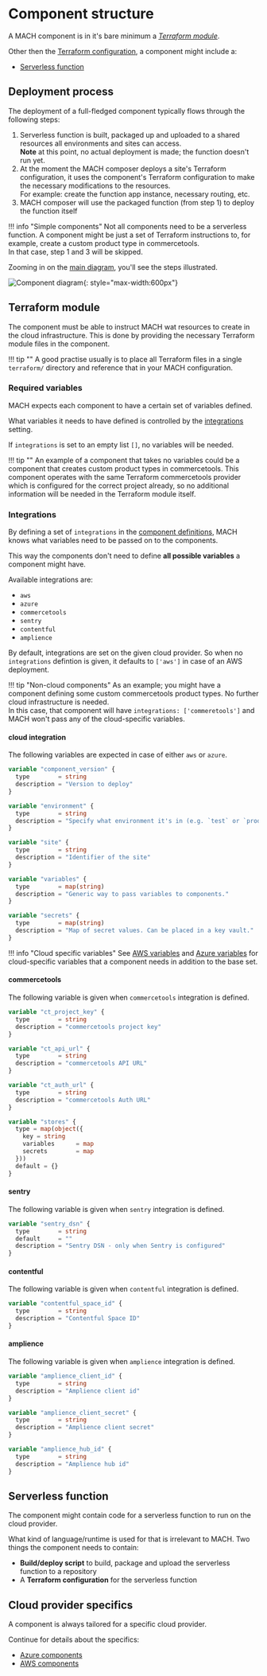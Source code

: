 # Component structure

A MACH component is in it's bare minimum a [*Terraform module*](https://www.terraform.io/docs/configuration/modules.html).

Other then the [Terraform configuration](#terraform-component), a component might include a:

- [Serverless function](#serverless-function)

## Deployment process

The deployment of a full-fledged component typically flows through the following steps:

1. Serverless function is built, packaged up and uploaded to a shared resources all environments and sites can access.<br>
   **Note** at this point, no actual deployment is made; the function doesn't run yet.
2. At the moment the MACH composer deploys a site's Terraform configuration, it uses the component's Terraform configuration to make the necessary modifications to the resources.<br>
   For example: create the function app instance, necessary routing, etc.
3. MACH composer will use the packaged function (from step 1) to deploy the function itself

!!! info "Simple components"
      Not all components need to be a serverless function. A component might be just a set of Terraform instructions to, for example, create a custom product type in commercetools.<br>
      In that case, step 1 and 3 will be skipped.

Zooming in on the [main diagram](../index.md#how-does-it-work), you'll see the steps illustrated.

![Component diagram](../_img/component-diagram.png){: style="max-width:600px"}

## Terraform module

The component must be able to instruct MACH wat resources to create in the cloud infrastructure.
This is done by providing the necessary Terraform module files in the component.


!!! tip ""
      A good practise usually is to place all Terraform files in a single `terraform/` directory and reference that in your MACH configuration.


### Required variables

MACH expects each component to have a certain set of variables defined.

What variables it needs to have defined is controlled by the [integrations](../syntax.md#components) setting.

If `integrations` is set to an empty list `[]`, no variables will be needed.

!!! tip ""
    An example of a component that takes no variables could be a component that creates custom product types in commercetools. This component operates with the same Terraform commercetools provider which is configured for the correct project already, so no additional information will be needed in the Terraform module itself.


### Integrations

By defining a set of `integrations` in the [component definitions](../syntax.md#components), MACH knows what variables need to be passed on to the components.

This way the components don't need to define **all possible variables** a component might have.

Available integrations are:

- `aws`
- `azure`
- `commercetools`
- `sentry`
- `contentful`
- `amplience`

By default, integrations are set on the given cloud provider. So when no `integrations` defintion is given, it defaults to `['aws']` in case of an AWS deployment.

!!! tip "Non-cloud components"
    As an example; you might have a component defining some custom commercetools product types. No further cloud infrastructure is needed.<br>
    In this case, that component will have `integrations: ['commeretools']` and MACH won't pass any of the cloud-specific variables.

#### cloud integration

The following variables are expected in case of either `aws` or `azure`.

```terraform
variable "component_version" {
  type        = string
  description = "Version to deploy"
}

variable "environment" {
  type        = string
  description = "Specify what environment it's in (e.g. `test` or `production`)"
}

variable "site" {
  type        = string
  description = "Identifier of the site"
}

variable "variables" {
  type        = map(string)
  description = "Generic way to pass variables to components."
}

variable "secrets" {
  type        = map(string)
  description = "Map of secret values. Can be placed in a key vault."
}
```

!!! info "Cloud specific variables"
      See [AWS variables](./aws.md#terraform-variables) and [Azure variables](./azure.md#terraform-variables) for cloud-specific variables that a component needs in addition to the base set.


#### commercetools

The following variable is given when `commercetools` integration is defined.

```terraform
variable "ct_project_key" {
  type        = string
  description = "commercetools project key"
}

variable "ct_api_url" {
  type        = string
  description = "commercetools API URL"
}

variable "ct_auth_url" {
  type        = string
  description = "commercetools Auth URL"
}

variable "stores" {
  type = map(object({
    key = string
    variables      = map
    secrets        = map
  }))
  default = {}
}
```

#### sentry

The following variable is given when `sentry` integration is defined.

```terraform
variable "sentry_dsn" {
  type        = string
  default     = ""
  description = "Sentry DSN - only when Sentry is configured"
}
```

#### contentful

The following variable is given when `contentful` integration is defined.

```terraform
variable "contentful_space_id" {
  type        = string
  description = "Contentful Space ID"
}
```

#### amplience

The following variable is given when `amplience` integration is defined.

```terraform
variable "amplience_client_id" {
  type        = string
  description = "Amplience client id"
}

variable "amplience_client_secret" {
  type        = string
  description = "Amplience client secret"
}

variable "amplience_hub_id" {
  type        = string
  description = "Amplience hub id"
}
```

## Serverless function

The component might contain code for a serverless function to run on the cloud provider.

What kind of language/runtime is used for that is irrelevant to MACH. Two things the component needs to contain:

- **Build/deploy script** to build, package and upload the serverless function to a repository
- A **Terraform configuration** for the serverless function

## Cloud provider specifics

A component is always tailored for a specific cloud provider.

Continue for details about the specifics:

- [Azure components](./azure.md)
- [AWS components](./aws.md)